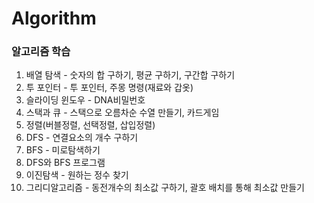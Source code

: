 # Algorithm

### 알고리즘 학습 ###
1. 배열 탐색 - 숫자의 합 구하기, 평균 구하기, 구간합 구하기
2. 투 포인터 - 투 포인터, 주몽 명령(재료와 갑옷)
3. 슬라이딩 윈도우 - DNA비밀번호
4. 스택과 큐 - 스택으로 오름차순 수열 만들기, 카드게임
5. 정렬(버블정렬, 선택정렬, 삽입정렬)
6. DFS - 연결요소의 개수 구하기
7. BFS - 미로탐색하기
8. DFS와 BFS 프로그램
9. 이진탐색 - 원하는 정수 찾기
10. 그리디알고리즘 - 동전개수의 최소값 구하기, 괄호 배치를 통해 최소값 만들기
